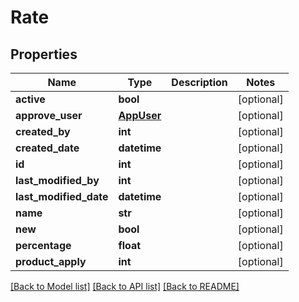 # Rate

## Properties
Name | Type | Description | Notes
------------ | ------------- | ------------- | -------------
**active** | **bool** |  | [optional] 
**approve_user** | [**AppUser**](AppUser.md) |  | [optional] 
**created_by** | **int** |  | [optional] 
**created_date** | **datetime** |  | [optional] 
**id** | **int** |  | [optional] 
**last_modified_by** | **int** |  | [optional] 
**last_modified_date** | **datetime** |  | [optional] 
**name** | **str** |  | [optional] 
**new** | **bool** |  | [optional] 
**percentage** | **float** |  | [optional] 
**product_apply** | **int** |  | [optional] 

[[Back to Model list]](../README.md#documentation-for-models) [[Back to API list]](../README.md#documentation-for-api-endpoints) [[Back to README]](../README.md)

